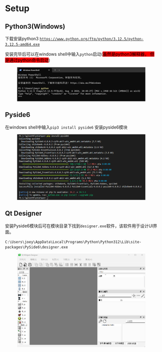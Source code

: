 # Setup

## Python3(Windows)

下载安装python3 [`https://www.python.org/ftp/python/3.12.5/python-3.12.5-amd64.exe`](https://www.python.org/ftp/python/3.12.5/python-3.12.5-amd64.exe)

安装完毕后可以在windows shell中输入`python`启动(<mark style="background-color:red;">虽然是python3解释器， 但是通过python命令启动</mark>)

<figure><img src=".gitbook/assets/image (13).png" alt=""><figcaption></figcaption></figure>

## Pyside6

在windows shell中输入`pip3 install pyside6` 安装pyside6模块

<figure><img src=".gitbook/assets/image (1) (1).png" alt=""><figcaption></figcaption></figure>

## Qt Designer

安装Pyside6模块后可在模块目录下找到`designer.exe`软件，该软件用于设计UI界面。

`C:\Users\joey\AppData\Local\Programs\Python\Python312\Lib\site-packages\PySide6\designer.exe`

<figure><img src=".gitbook/assets/image (2) (1).png" alt=""><figcaption></figcaption></figure>





